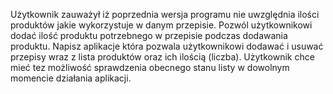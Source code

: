 Użytkownik zauważył iż poprzednia wersja programu nie uwzględnia ilości produktów jakie wykorzystuje w danym przepisie. Pozwól użytkownikowi dodać ilość produktu potrzebnego w przepisie podczas dodawania produktu. Napisz aplikacje która pozwala użytkownikowi dodawać i usuwać przepisy wraz z lista produktów oraz ich ilością (liczba). Użytkownik chce mieć tez możliwość sprawdzenia obecnego stanu listy w dowolnym momencie działania aplikacji.